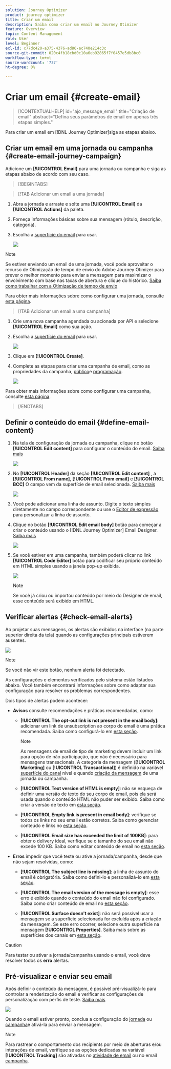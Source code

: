 ```yaml
---
solution: Journey Optimizer
product: journey optimizer
title: Criar um email
description: Saiba como criar um email no Journey Otimizer
feature: Overview
topic: Content Management
role: User
level: Beginner
exl-id: c77dc420-a375-4376-ad86-ac740e214c3c
source-git-commit: 020c4fb18cbd0c10a6eb92865f7f0457e5db8bc0
workflow-type: tm+mt
source-wordcount: '737'
ht-degree: 0%

---
```


# Criar um email {#create-email}

>[!CONTEXTUALHELP]
>id="ajo_message_email"
>title="Criação de email"
>abstract="Defina seus parâmetros de email em apenas três etapas simples."

Para criar um email em [!DNL Journey Optimizer]siga as etapas abaixo.

## Criar um email em uma jornada ou campanha {#create-email-journey-campaign}

Adicione um **[!UICONTROL Email]** para uma jornada ou campanha e siga as etapas abaixo de acordo com seu caso.

>[!BEGINTABS]

>[!TAB Adicionar um email a uma jornada]

1. Abra a jornada e arraste e solte uma **[!UICONTROL Email]** da **[!UICONTROL Actions]** da paleta.

1. Forneça informações básicas sobre sua mensagem (rótulo, descrição, categoria).

1. Escolha a [superfície do email](email-settings.md) para usar.

   ![](assets/email_journey.png)

>[!NOTE]
>
>Se estiver enviando um email de uma jornada, você pode aproveitar o recurso de Otimização de tempo de envio do Adobe Journey Otimizer para prever o melhor momento para enviar a mensagem para maximizar o envolvimento com base nas taxas de abertura e clique do histórico. [Saiba como trabalhar com a Otimização de tempo de envio](../building-journeys/journeys-message.md#send-time-optimization)

Para obter mais informações sobre como configurar uma jornada, consulte [esta página](../building-journeys/journey-gs.md).

>[!TAB Adicionar um email a uma campanha]

1. Crie uma nova campanha agendada ou acionada por API e selecione **[!UICONTROL Email]** como sua ação.

1. Escolha a [superfície do email](email-settings.md) para usar.

   ![](assets/email_campaign.png)

1. Clique em **[!UICONTROL Create]**.

1. Complete as etapas para criar uma campanha de email, como as propriedades da campanha, [público](../segment/about-segments.md)e [programação](../campaigns/create-campaign.md#schedule).

   ![](assets/email_campaign_steps.png)

<!--
From the **[!UICONTROL Action]** section, specify if you want to track how your recipients react to your delivery: you can track email opens, and/or clicks on links and buttons in your email.

![](assets/email_campaign_tracking.png)
-->

Para obter mais informações sobre como configurar uma campanha, consulte [esta página](../campaigns/get-started-with-campaigns.md).

>[!ENDTABS]

## Definir o conteúdo do email {#define-email-content}

1. Na tela de configuração da jornada ou campanha, clique no botão **[!UICONTROL Edit content]** para configurar o conteúdo do email. [Saiba mais](get-started-email-design.md)

   ![](assets/email_campaign_edit_content.png)

1. No **[!UICONTROL Header]** da seção **[!UICONTROL Edit content]** , a **[!UICONTROL From name]**, **[!UICONTROL From email]** e **[!UICONTROL BCC]** O campo vem da superfície de email selecionada. [Saiba mais](email-settings.md) <!--check if same for journey-->

   ![](assets/email_designer_edit_content_header.png)

1. Você pode adicionar uma linha de assunto. Digite o texto simples diretamente no campo correspondente ou use o [Editor de expressão](../personalization/personalization-build-expressions.md) para personalizar a linha de assunto.

1. Clique no botão **[!UICONTROL Edit email body]** botão para começar a criar o conteúdo usando o [!DNL Journey Optimizer] Email Designer. [Saiba mais](get-started-email-design.md)

   ![](assets/email_designer_edit_email_body.png)

1. Se você estiver em uma campanha, também poderá clicar no link **[!UICONTROL Code Editor]** botão para codificar seu próprio conteúdo em HTML simples usando a janela pop-up exibida.

   ![](assets/email_designer_edit_code_editor.png)

   >[!NOTE]
   >
   >Se você já criou ou importou conteúdo por meio do Designer de email, esse conteúdo será exibido em HTML.

## Verificar alertas {#check-email-alerts}

Ao projetar suas mensagens, os alertas são exibidos na interface (na parte superior direita da tela) quando as configurações principais estiverem ausentes.

![](assets/email_journey_alerts_details.png)

>[!NOTE]
>
>Se você não vir este botão, nenhum alerta foi detectado.

As configurações e elementos verificados pelo sistema estão listados abaixo. Você também encontrará informações sobre como adaptar sua configuração para resolver os problemas correspondentes.

Dois tipos de alertas podem acontecer:

* **Avisos** consulte recomendações e práticas recomendadas, como:

   * **[!UICONTROL The opt-out link is not present in the email body]**: adicionar um link de unsubscription ao corpo do email é uma prática recomendada. Saiba como configurá-lo em [esta seção](../privacy/opt-out.md#opt-out-management).

      >[!NOTE]
      >
      >As mensagens de email de tipo de marketing devem incluir um link para opção de não participação, que não é necessário para mensagens transacionais. A categoria da mensagem (**[!UICONTROL Marketing]** ou **[!UICONTROL Transactional]**) é definido na variável [superfície do canal](email-settings.md#email-type) nível e quando [criação da mensagem](#create-email-journey-campaign) de uma jornada ou campanha.

   * **[!UICONTROL Text version of HTML is empty]**: não se esqueça de definir uma versão de texto do seu corpo de email, pois ela será usada quando o conteúdo HTML não puder ser exibido. Saiba como criar a versão de texto em [esta seção](text-version-email.md).

   * **[!UICONTROL Empty link is present in email body]**: verifique se todos os links no seu email estão corretos. Saiba como gerenciar conteúdo e links no [esta seção](content-from-scratch.md).

   * **[!UICONTROL Email size has exceeded the limit of 100KB]**: para obter o delivery ideal, verifique se o tamanho do seu email não excede 100 KB. Saiba como editar conteúdo de email no [esta seção](content-from-scratch.md).

* **Erros** impedir que você teste ou ative a jornada/campanha, desde que não sejam resolvidas, como:

   * **[!UICONTROL The subject line is missing]**: a linha de assunto do email é obrigatória. Saiba como defini-lo e personalizá-lo em [esta seção](create-email.md).

   <!--HTML is empty when Amp HTML is present-->

   * **[!UICONTROL The email version of the message is empty]**: esse erro é exibido quando o conteúdo do email não foi configurado. Saiba como criar conteúdo de email no [esta seção](get-started-email-design.md).

   * **[!UICONTROL Surface doesn't exist]**: não será possível usar a mensagem se a superfície selecionada for excluída após a criação da mensagem. Se este erro ocorrer, selecione outra superfície na mensagem **[!UICONTROL Properties]**. Saiba mais sobre as superfícies dos canais em [esta seção](../configuration/channel-surfaces.md).


>[!CAUTION]
>
>Para testar ou ativar a jornada/campanha usando o email, você deve resolver todos os **erro** alertas.

## Pré-visualizar e enviar seu email

Após definir o conteúdo da mensagem, é possível pré-visualizá-lo para controlar a renderização do email e verificar as configurações de personalização com perfis de teste. [Saiba mais](preview.md)

![](assets/email_designer_edit_simulate.png)

Quando o email estiver pronto, conclua a configuração do [jornada](../building-journeys/journey-gs.md) ou [campanha](../campaigns/create-campaign.md)e ativá-la para enviar a mensagem.

>[!NOTE]
>
>Para rastrear o comportamento dos recipients por meio de aberturas e/ou interações de email, verifique se as opções dedicadas na variável **[!UICONTROL Tracking]** são ativadas no [atividade de email](../building-journeys/journeys-message.md) ou no email [campanha](../campaigns/create-campaign.md).<!--to move?-->

<!--

## Define your email content {#email-content}

Use [!DNL Journey Optimizer] Email Designer to [design your email from scratch](../email/content-from-scratch.md). If you have an existing content, you can [import it in the Email Designer](../email/existing-content.md), or [code your own content](../email/code-content.md) in [!DNL Journey Optimizer]. 

[!DNL Journey Optimizer] comes with a set of [built-in templates](email-templates.md) to help you start. Any email can also be saved as a template.

Use [!DNL Journey Optimizer] Expression editor to personalize your messages with profiles' data. For more on personalization, refer to [this section](../personalization/personalize.md).

Adapt the content of your messages to the targeted profiles by using [!DNL Journey Optimizer] dynamic content capabilities. [Get started with dynamic content](../personalization/get-started-dynamic-content.md)

## Email tracking {#email-tracking}

If you want to track the behavior of your recipients through openings and/or clicks on links, enable the following options: **[!UICONTROL Email opens]** and **[!UICONTROL Click on email]**. 

Learn more about tracking in [this section](message-tracking.md).

## Validate your email content {#email-content-validate}

Control the rendering of your email, and check personalization settings with test profiles, using the preview section on the left-hand side. For more on this, refer to [this section](preview.md).

![](assets/messages-simple-preview.png)

You must also check alerts in the upper section of the editor.  Some of them are simple warnings, but others can prevent you from using the message. 

-->

